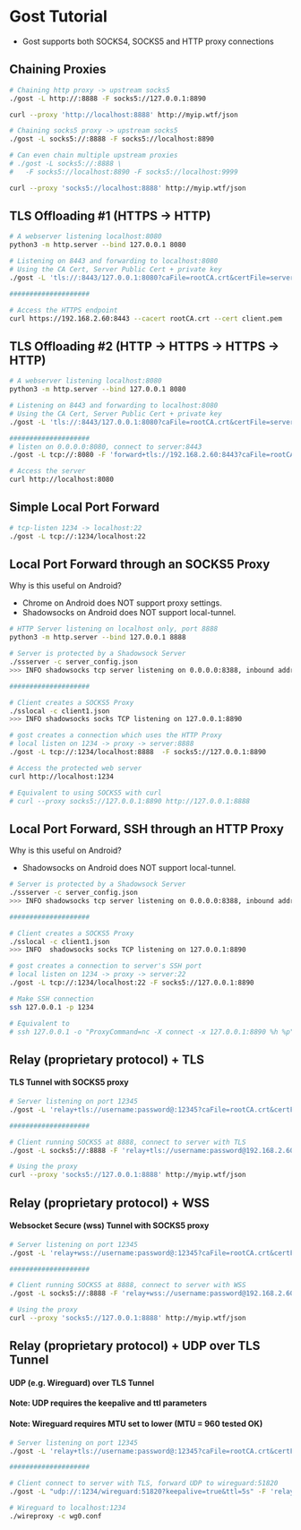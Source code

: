 # Gost Tutorial

- Gost supports both SOCKS4, SOCKS5 and HTTP proxy connections

## Chaining Proxies

```bash
# Chaining http proxy -> upstream socks5
./gost -L http://:8888 -F socks5://127.0.0.1:8890

curl --proxy 'http://localhost:8888' http://myip.wtf/json

# Chaining socks5 proxy -> upstream socks5
./gost -L socks5://:8888 -F socks5://localhost:8890

# Can even chain multiple upstream proxies
# ./gost -L socks5://:8888 \
#   -F socks5://localhost:8890 -F socks5://localhost:9999

curl --proxy 'socks5://localhost:8888' http://myip.wtf/json
```

## TLS Offloading #1 (HTTPS -> HTTP)
```bash
# A webserver listening localhost:8080
python3 -m http.server --bind 127.0.0.1 8080

# Listening on 8443 and forwarding to localhost:8080
# Using the CA Cert, Server Public Cert + private key
./gost -L 'tls://:8443/127.0.0.1:8080?caFile=rootCA.crt&certFile=server.crt&keyFile=server.key'

####################

# Access the HTTPS endpoint
curl https://192.168.2.60:8443 --cacert rootCA.crt --cert client.pem
```

## TLS Offloading #2 (HTTP -> HTTPS -> HTTPS -> HTTP)
```bash
# A webserver listening localhost:8080
python3 -m http.server --bind 127.0.0.1 8080

# Listening on 8443 and forwarding to localhost:8080
# Using the CA Cert, Server Public Cert + private key
./gost -L 'tls://:8443/127.0.0.1:8080?caFile=rootCA.crt&certFile=server.crt&keyFile=server.key'

####################
# listen on 0.0.0.0:8080, connect to server:8443
./gost -L tcp://:8080 -F 'forward+tls://192.168.2.60:8443?caFile=rootCA.crt&certFile=client.crt&keyFile=client.key'

# Access the server
curl http://localhost:8080
```


## Simple Local Port Forward
```bash
# tcp-listen 1234 -> localhost:22
./gost -L tcp://:1234/localhost:22
```

## Local Port Forward through an SOCKS5 Proxy

Why is this useful on Android?
- Chrome on Android does NOT support proxy settings. 
- Shadowsocks on Android does NOT support local-tunnel.

```bash
# HTTP Server listening on localhost only, port 8888
python3 -m http.server --bind 127.0.0.1 8888

# Server is protected by a Shadowsock Server
./ssserver -c server_config.json
>>> INFO shadowsocks tcp server listening on 0.0.0.0:8388, inbound address 0.0.0.0:8388

####################

# Client creates a SOCKS5 Proxy
./sslocal -c client1.json
>>> INFO shadowsocks socks TCP listening on 127.0.0.1:8890

# gost creates a connection which uses the HTTP Proxy
# local listen on 1234 -> proxy -> server:8888
./gost -L tcp://:1234/localhost:8888  -F socks5://127.0.0.1:8890

# Access the protected web server
curl http://localhost:1234

# Equivalent to using SOCKS5 with curl
# curl --proxy socks5://127.0.0.1:8890 http://127.0.0.1:8888
```


## Local Port Forward, SSH through an HTTP Proxy

Why is this useful on Android?
- Shadowsocks on Android does NOT support local-tunnel.

```bash
# Server is protected by a Shadowsock Server
./ssserver -c server_config.json
>>> INFO shadowsocks tcp server listening on 0.0.0.0:8388, inbound address 0.0.0.0:8388

####################

# Client creates a SOCKS5 Proxy
./sslocal -c client1.json
>>> INFO  shadowsocks socks TCP listening on 127.0.0.1:8890

# gost creates a connection to server's SSH port
# local listen on 1234 -> proxy -> server:22
./gost -L tcp://:1234/localhost:22 -F socks5://127.0.0.1:8890

# Make SSH connection
ssh 127.0.0.1 -p 1234

# Equivalent to 
# ssh 127.0.0.1 -o "ProxyCommand=nc -X connect -x 127.0.0.1:8890 %h %p"
```

## Relay (proprietary protocol) + TLS
#### TLS Tunnel with SOCKS5 proxy
```bash
# Server listening on port 12345
./gost -L 'relay+tls://username:password@:12345?caFile=rootCA.crt&certFile=server.crt&keyFile=server.key'

####################

# Client running SOCKS5 at 8888, connect to server with TLS
./gost -L socks5://:8888 -F 'relay+tls://username:password@192.168.2.60:12345?caFile=rootCA.crt&certFile=client.crt&keyFile=client.key&nodelay=false'

# Using the proxy
curl --proxy 'socks5://127.0.0.1:8888' http://myip.wtf/json
```


## Relay (proprietary protocol) + WSS
#### Websocket Secure (wss) Tunnel with SOCKS5 proxy
```bash
# Server listening on port 12345
./gost -L 'relay+wss://username:password@:12345?caFile=rootCA.crt&certFile=server.crt&keyFile=server.key'

####################

# Client running SOCKS5 at 8888, connect to server with WSS
./gost -L socks5://:8888 -F 'relay+wss://username:password@192.168.2.60:12345?caFile=rootCA.crt&certFile=client.crt&keyFile=client.key&nodelay=false'

# Using the proxy
curl --proxy 'socks5://127.0.0.1:8888' http://myip.wtf/json
```

## Relay (proprietary protocol) + UDP over TLS Tunnel
#### UDP (e.g. Wireguard) over TLS Tunnel
#### Note: UDP requires the keepalive and ttl parameters
#### Note: Wireguard requires MTU set to lower (MTU = 960 tested OK)
```bash
# Server listening on port 12345
./gost -L 'relay+tls://username:password@:12345?caFile=rootCA.crt&certFile=server.crt&keyFile=server.key'

####################

# Client connect to server with TLS, forward UDP to wireguard:51820
./gost -L "udp://:1234/wireguard:51820?keepalive=true&ttl=5s" -F 'relay+tls://username:password@192.168.2.60:12345?caFile=rootCA.crt&certFile=client.crt&keyFile=client.key&nodelay=false'

# Wireguard to localhost:1234
./wireproxy -c wg0.conf
```